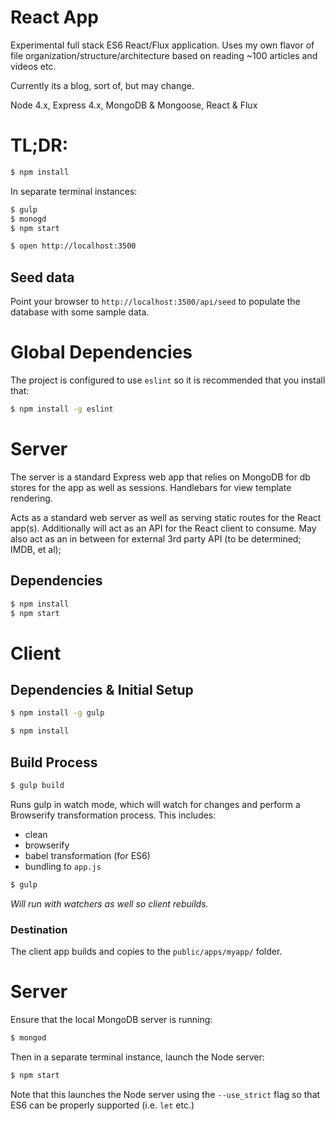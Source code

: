 # React App

Experimental full stack ES6 React/Flux application.  Uses my own flavor of file organization/structure/architecture based on reading ~100 articles and videos etc.

Currently its a blog, sort of, but may change.

Node 4.x, Express 4.x, MongoDB & Mongoose, React & Flux

# TL;DR:

```bash
$ npm install
```

In separate terminal instances:

```bash
$ gulp
$ monogd
$ npm start
```

```bash
$ open http://localhost:3500
```

## Seed data

Point your browser to `http://localhost:3500/api/seed` to populate the database
with some sample data.

# Global Dependencies

The project is configured to use `eslint` so it is recommended that you install that:

```bash
$ npm install -g eslint
```

# Server

The server is a standard Express web app that relies on MongoDB for db stores for
the app as well as sessions.  Handlebars for view template rendering.

Acts as a standard web server as well as serving static routes for the React app(s).
Additionally will act as an API for the React client to consume.  May also act as
an in between for external 3rd party API (to be determined; IMDB, et al);

## Dependencies

```bash
$ npm install
$ npm start
```

# Client

## Dependencies & Initial Setup

```bash
$ npm install -g gulp
```

```bash
$ npm install
```

## Build Process

```bash
$ gulp build
```

Runs gulp in watch mode, which will watch for changes and perform a Browserify
transformation process.  This includes:

 * clean
 * browserify
 * babel transformation (for ES6)
 * bundling to `app.js`

```bash
$ gulp
```

_Will run with watchers as well so client rebuilds._

### Destination

The client app builds and copies to the `public/apps/myapp/` folder.

# Server

Ensure that the local MongoDB server is running:

```bash
$ mongod
```

Then in a separate terminal instance, launch the Node server:

```bash
$ npm start
```

Note that this launches the Node server using the `--use_strict` flag so that
ES6 can be properly supported (i.e. `let` etc.)

